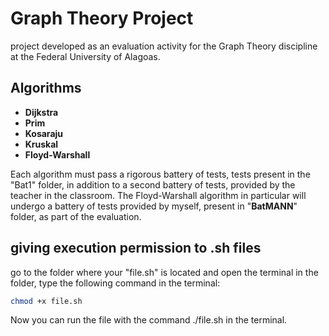 # Graph Theory Project

project developed as an evaluation activity for the Graph Theory discipline at the Federal University of Alagoas.

## Algorithms

- __Dijkstra__
- __Prim__
- __Kosaraju__
- __Kruskal__
- __Floyd-Warshall__

Each algorithm must pass a rigorous battery of tests, tests present in the "Bat1" folder, in addition to a second battery of tests, provided by the teacher in the classroom.
 The Floyd-Warshall algorithm in particular will undergo a battery of tests provided by myself, present in "__BatMANN__" folder, as part of the evaluation. 

## giving execution permission to .sh files

go to the folder where your "file.sh" is located and open the terminal in the folder, type the following command in the terminal:

```bash
chmod +x file.sh
```

Now you can run the file with the command ./file.sh in the terminal.
